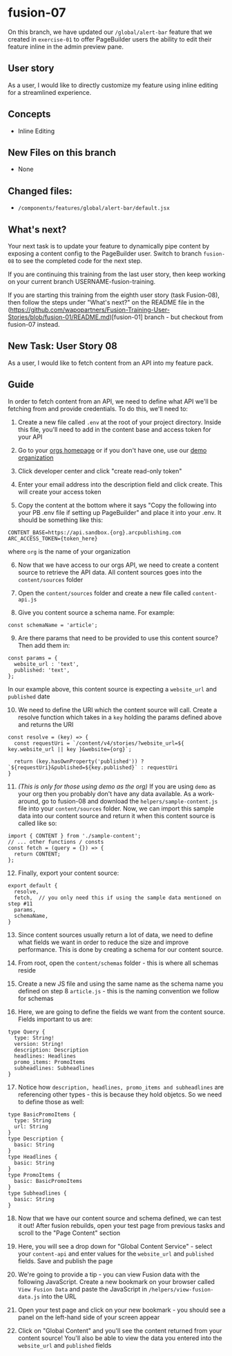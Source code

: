 # fusion-07

On this branch, we have updated our `/global/alert-bar` feature that we created in `exercise-01` to offer PageBuilder users the ability to edit their feature inline in the admin preview pane.

## User story
As a user, I would like to directly customize my feature using inline editing for a streamlined experience.

## Concepts
- Inline Editing

## New Files on this branch
- None

## Changed files:
- `/components/features/global/alert-bar/default.jsx`

## What's next?
Your next task is to update your feature to dynamically pipe content by exposing a content config to the PageBuilder user. Switch to branch `fusion-08` to see the completed code for the next step.

If you are continuing this training from the last user story, then keep working on your current branch USERNAME-fusion-training.

If you are starting this training from the eighth user story (task Fusion-08), then follow the steps under "What's next?" on the README file in the (https://github.com/wapopartners/Fusion-Training-User-Stories/blob/fusion-01/README.md)[fusion-01] branch - but checkout from fusion-07 instead.

## New Task: User Story 08
As a user, I would like to fetch content from an API into my feature pack.

## Guide
In order to fetch content from an API, we need to define what API we'll be fetching from and provide credentials. To do this, we'll need to:

1. Create a new file called `.env` at the root of your project directory. Inside this file, you'll need to add in the content base and access token for your API

2. Go to your [orgs homepage](https://redirector.arcpublishing.com/home/) or if you don't have one, use our [demo organization](https://demo.arcpublishing.com/home/)

3. Click developer center and click "create read-only token"

4. Enter your email address into the description field and click create. This will create your access token

5. Copy the content at the bottom where it says "Copy the following into your PB .env file if setting up PageBuilder" and place it into your .env. It should be something like this:
```
CONTENT_BASE=https://api.sandbox.{org}.arcpublishing.com 
ARC_ACCESS_TOKEN={token_here}
```
where `org` is the name of your organization

6. Now that we have access to our orgs API, we need to create a content source to retrieve the API data. All content sources goes into the `content/sources` folder

7. Open the `content/sources` folder and create a new file called `content-api.js`

8. Give you content source a schema name. For example:
```
const schemaName = 'article';
```

9. Are there params that need to be provided to use this content source? Then add them in:
```
const params = {
  website_url : 'text',
  published: 'text',
};
```
In our example above, this content source is expecting a `website_url` and `published` date

10. We need to define the URI which the content source will call. Create a resolve function which takes in a `key` holding the params defined above and returns the URI
```
const resolve = (key) => {
  const requestUri = `/content/v4/stories/?website_url=${ key.website_url || key }&website={org}`;

  return (key.hasOwnProperty('published')) ? `${requestUri}&published=${key.published}` : requestUri
}
```

11. *(This is only for those using demo as the org)* If you are using `demo` as your org then you probably don't have any data available. As a work-around, go to fusion-08 and download the `helpers/sample-content.js` file into your `content/sources` folder. Now, we can import this sample data into our content source and return it when this content source is called like so:

```
import { CONTENT } from './sample-content';
// ... other functions / consts
const fetch = (query = {}) => {
  return CONTENT;
};
```

12. Finally, export your content source:
```
export default {
  resolve,
  fetch,  // you only need this if using the sample data mentioned on step #11
  params,
  schemaName,
}
```

13. Since content sources usually return a lot of data, we need to define what fields we want in order to reduce the size and improve performance. This is done by creating a schema for our content source.

14. From root, open the `content/schemas` folder - this is where all schemas reside

15. Create a new JS file and using the same name as the schema name you defined on step 8 `article.js` - this is the naming convention we follow for schemas

16. Here, we are going to define the fields we want from the content source. Fields important to us are:
```
type Query {
  type: String!
  version: String!
  description: Description
  headlines: Headlines
  promo_items: PromoItems
  subheadlines: Subheadlines
}
```

17. Notice how `description, headlines, promo_items and subheadlines` are referencing other types - this is because they hold objetcs. So we need to define those as well:
```
type BasicPromoItems {
  type: String
  url: String
}
type Description {
  basic: String
}
type Headlines {
  basic: String
}
type PromoItems {
  basic: BasicPromoItems
}
type Subheadlines {
  basic: String
}
```

18. Now that we have our content source and schema defined, we can test it out! After fusion rebuilds, open your test page from previous tasks and scroll to the "Page Content" section

19. Here, you will see a drop down for "Global Content Service" - select your `content-api` and enter values for the `website_url` and `published` fields. Save and publish the page

20. We're going to provide a tip - you can view Fusion data with the following JavaScript. Create a new bookmark on your browser called `View Fusion Data` and paste the JavaScript in `/helpers/view-fusion-data.js` into the URL

21. Open your test page and click on your new bookmark - you should see a panel on the left-hand side of your screen appear

22. Click on "Global Content" and you'll see the content returned from your content source! You'll also be able to view the data you entered into the `website_url` and `published` fields